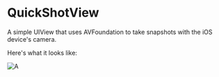 QuickShotView
=============

A simple UIView that uses AVFoundation to take snapshots with the iOS device's camera. 

Here's  what it looks like: 

![A](http://bytolution.com/qsv.png)
